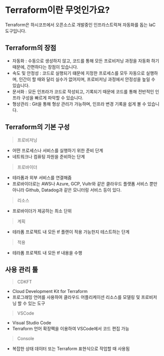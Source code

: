 # Terraform이란 무엇인가요?

Terraform은 하시코프에서 오픈소스로 개발중인 인프라스트럭쳐 자동화를 돕는 IaC 도구입니다.

## Terraform의 장점

- 자동화 : 수동으로 생성하지 않고, 코드를 통해 모든 프로비저닝 과정을 자동화 하기 때문에, 간편하다는 장점이 있습니다.
- 속도 및 안정성 : 코드로 실행되기 떄문에 지정한 프로세스를 모두 자동으로 실행하며, 인간이 할 때와 달리 실수가 없어지며, 프로비저닝 과정에서 안정성을 높일 수 있습니다.
- 문서화 : 모든 인프라가 코드로 작성되고, 기록되기 때문에 코드를 통해 전반적인 인프라 구성을 빠르게 파악할 수 있습니다.
- 형상관리 : Git을 통해 형상 관리가 가능하며, 인프라 변경 기록을 쉽게 볼 수 있습니다.

## Terraform의 기본 구성

> 프로비저닝

- 어떤 프로세스나 서비스를 실행하기 위한 준비 단계
- 네트워크나 컴퓨팅 자원을 준비하는 단계

> 프로바이더

- 테라폼과 외부 서비스를 연결해줌
- 프로바이더로는 AWS나 Azure, GCP, Vultr와 같은 클라우드 플랫폼 서비스 뿐만 아니라 Github, Datadog과 같은 모니터링 서비스 등이 있다.

> 리소스

- 프로바이더가 제공하는 최소 단위

> 계획

- 테라폼 프로젝트 내 모든 tf 플랜이 적용 가능한지 테스트하는 단계

> 적용

- 테라폼 프로젝트 내 모든 tf 내용을 수행

## 사용 관리 툴

> CDKFT

- Cloud Development Kit for Terraform
- 프로그래밍 언어를 사용하여 클라우드 어플리케이션 리소스를 모델링 및 프로비저닝 할 수 있는 도구

> VSCode

- Visual Studio Code
- Terraform 언어 확장팩을 이용하여 VSCode에서 코드 편집 가능

> Console

- 복잡한 상태 데이터 또는 Terraform 표현식으로 작업할 때 사용됨
